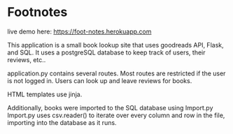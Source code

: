 # Footnotes
live demo here: https://foot-notes.herokuapp.com

This application is a small book lookup site that uses goodreads API, Flask, and SQL. It uses a postgreSQL database to keep track of users, their reviews, etc..

application.py contains several routes. Most routes are restricted if the user is not logged in. Users can look up and leave reviews for books.

HTML templates use jinja.

Additionally, books were imported to the SQL database using Import.py Import.py uses csv.reader() to iterate over every column and row in the file, importing into the database as it runs.
